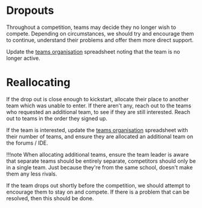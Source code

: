 # Dropouts

Throughout a competition, teams may decide they no longer wish to compete. Depending on circumstances, we should try and encourage them to continue, understand their problems and offer them more direct support.

Update the [teams organisation](./organisation.md) spreadsheet noting that the team is no longer active.

# Reallocating

If the drop out is close enough to kickstart, allocate their place to another team which was unable to enter. If there aren't any, reach out to the teams who requested an additional team, to see if they are still interested. Reach out to teams in the order they signed up.

If the team is interested, update the [teams organisation](./organisation.md) spreadsheet with their number of teams, and ensure they are allocated an additional team on the forums / IDE.

!!!note
    When allocating additional teams, ensure the team leader is aware that separate teams should be entirely separate, competitors should only be in a single team. Just because they're from the same school, doesn't make them any less rivals.

If the team drops out shortly before the competition, we should attempt to encourage them to stay on and compete. If there is a problem that can be resolved, then this should be done.
